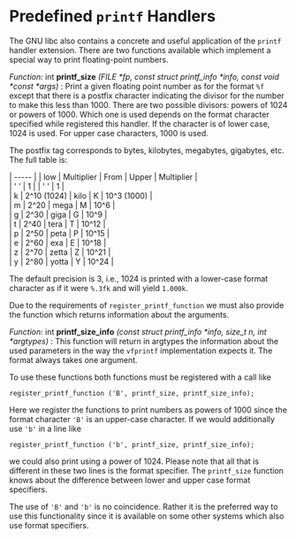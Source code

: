 # Predefined `printf` Handlers 

The GNU libc also contains a concrete and useful application of the `printf` handler extension.
There are two functions available which implement a special way to print floating-point numbers. 

_Function:_ int **printf_size** _(FILE *fp, const struct printf_info *info, const void *const *args)_
: Print a given floating point number as for the format `%f` except that there is a postfix character indicating the divisor for the number to make this less than 1000.
There are two possible divisors: powers of 1024 or powers of 1000.
Which one is used depends on the format character specified while registered this handler.
If the character is of lower case, 1024 is used.
For upper case characters, 1000 is used. 

The postfix tag corresponds to bytes, kilobytes, megabytes, gigabytes, etc. The full table is: 

| ----- |
| low  |  Multiplier  |  From  |  Upper  |  Multiplier |  
| ' '  |  1  |   |  ' '  |  1 |  
| k  |  2^10 (1024)  |  kilo  |  K  |  10^3 (1000) |  
| m  |  2^20  |  mega  |  M  |  10^6 |  
| g  |  2^30  |  giga  |  G  |  10^9 |  
| t  |  2^40  |  tera  |  T  |  10^12 |  
| p  |  2^50  |  peta  |  P  |  10^15 |  
| e  |  2^60  |  exa  |  E  |  10^18 |  
| z  |  2^70  |  zetta  |  Z  |  10^21 |  
| y  |  2^80  |  yotta  |  Y  |  10^24 | 

The default precision is 3, i.e., 1024 is printed with a lower-case format character as if it were `%.3fk` and will yield `1.000k`. 

Due to the requirements of `register_printf_function` we must also provide the function which returns information about the arguments. 

_Function:_ int **printf_size_info** _(const struct printf_info *info, size_t n, int *argtypes)_
: This function will return in argtypes the information about the used parameters in the way the `vfprintf` implementation expects it.
The format always takes one argument. 

To use these functions both functions must be registered with a call like 

```
register_printf_function ('B', printf_size, printf_size_info);
```

Here we register the functions to print numbers as powers of 1000 since the format character `'B'` is an upper-case character. If we would additionally use `'b'` in a line like 

```
register_printf_function ('b', printf_size, printf_size_info);
```

we could also print using a power of 1024.
Please note that all that is different in these two lines is the format specifier.
The `printf_size` function knows about the difference between lower and upper case format specifiers. 

The use of `'B'` and `'b'` is no coincidence.
Rather it is the preferred way to use this functionality since it is available on some other systems which also use format specifiers. 
